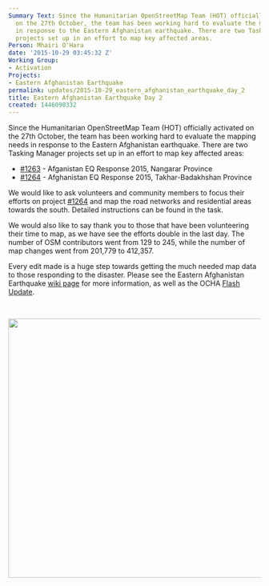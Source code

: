 ```yaml
---
Summary Text: Since the Humanitarian OpenStreetMap Team (HOT) officially activated
  on the 27th October, the team has been working hard to evaluate the mapping needs
  in response to the Eastern Afghanistan earthquake. There are two Tasking Manager
  projects set up in an effort to map key affected areas.
Person: Mhairi O'Hara
date: '2015-10-29 03:45:32 Z'
Working Group:
- Activation
Projects:
- Eastern Afghanistan Earthquake
permalink: updates/2015-10-29_eastern_afghanistan_earthquake_day_2
title: Eastern Afghanistan Earthquake Day 2
created: 1446090332
---
```

<p>Since the Humanitarian OpenStreetMap Team (HOT) officially activated on the 27th October, the team has been working hard to evaluate the mapping needs in response to the Eastern Afghanistan earthquake. There are two Tasking Manager projects set up in an effort to map key affected areas:</p><ul><li><a href="http://tasks.hotosm.org/project/1263">#1263</a> - Afganistan EQ Response 2015, Nangarar Province</li><li><a href="http://tasks.hotosm.org/project/1264">#1264</a>&nbsp;- Afghanistan EQ Response 2015, Takhar-Badakhshan Province</li></ul><p>We would like to ask volunteers and community members to focus their efforts on project&nbsp;<a href="http://tasks.hotosm.org/project/1264">#1264</a>&nbsp;and map the road networks and residential areas towards the south. Detailed instructions can be found in the task.</p><p>We would also like to say thank you to those that have been volunteering their time to map, as we have see the efforts double in the last day. The number of OSM contributors went from 129 to 245, while the number of map changes went from 201,779 to 412,357.&nbsp;</p><p>Every edit made is a huge step towards getting the much needed map data to those responding to the disaster. Please see the Eastern Afghanistan Earthquake <a href="http://wiki.openstreetmap.org/wiki/2015_Eastern_Afghanistan_Earthquake">wiki page</a> for more information, as well as the OCHA <a href="http://reliefweb.int/sites/reliefweb.int/files/resources/ocha_flash_update_badakshan_earthquake_2.pdf">Flash Update</a>.</p><p>&nbsp;</p><p><img src="/sites/default/files/OSM%20Changesets-resized.png" alt="" width="1024" height="518"></p><p>&nbsp;</p><p>&nbsp;</p>
